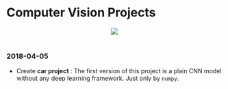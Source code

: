 # Computer Vision Projects

<div align="center">
  <img src="https://www.tensorflow.org/images/tf_logo_transp.png"><br><br>
</div>

### 2018-04-05 <br>
* Create **car project** : The first version of this project is a plain CNN model without any deep learning framework. Just only by `numpy`.

